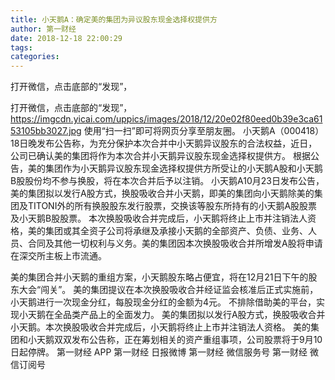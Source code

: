```yaml
---
title: 小天鹅A：确定美的集团为异议股东现金选择权提供方
author: 第一财经
date: 2018-12-18 22:00:29
tags: 
categories: 
---
```

打开微信，点击底部的“发现”，
<!-- more -->
打开微信，点击底部的“发现”，
https://imgcdn.yicai.com/uppics/images/2018/12/20e02f80eed0b39e3ca6153105bb3027.jpg
使用“扫一扫”即可将网页分享至朋友圈。
小天鹅A（000418）18日晚发布公告称，为充分保护本次合并中小天鹅异议股东的合法权益，近日，公司已确认美的集团将作为本次合并小天鹅异议股东现金选择权提供方。
根据公告，美的集团作为小天鹅异议股东现金选择权提供方所受让的小天鹅A股和小天鹅B股股份均不参与换股，将在本次合并后予以注销。
小天鹅A10月23日发布公告，美的集团拟以发行A股方式，换股吸收合并小天鹅，即美的集团向小天鹅除美的集团及TITONI外的所有换股股东发行股票，交换该等股东所持有的小天鹅A股股票及小天鹅B股股票。
本次换股吸收合并完成后，小天鹅将终止上市并注销法人资格，美的集团或其全资子公司将承继及承接小天鹅的全部资产、负债、业务、人员、合同及其他一切权利与义务。美的集团因本次换股吸收合并所增发A股将申请在深交所主板上市流通。
 
 
美的集团合并小天鹅的重组方案，小天鹅股东略占便宜，将在12月21日下午的股东大会“闯关”。
美的集团提议在本次换股吸收合并经证监会核准后正式实施前，小天鹅进行一次现金分红，每股现金分红的金额为4元。
不排除借助美的平台，实现小天鹅在全品类产品上的全面发力。
美的集团拟以发行A股方式，换股吸收合并小天鹅。本次换股吸收合并完成后，小天鹅将终止上市并注销法人资格。
美的集团和小天鹅双双发布公告称，正在筹划相关的资产重组事项，公司股票将于9月10日起停牌。
第一财经
APP
第一财经
日报微博
第一财经
微信服务号
第一财经
微信订阅号

